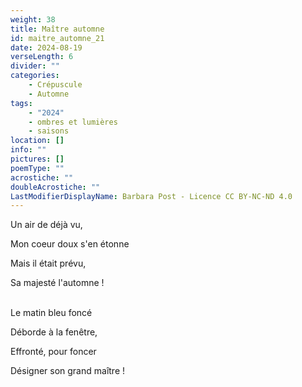 ```yaml
---
weight: 38
title: Maître automne
id: maitre_automne_21
date: 2024-08-19
verseLength: 6
divider: ""
categories:
    - Crépuscule
    - Automne
tags:
    - "2024"
    - ombres et lumières
    - saisons
location: []
info: ""
pictures: []
poemType: ""
acrostiche: ""
doubleAcrostiche: ""
LastModifierDisplayName: Barbara Post - Licence CC BY-NC-ND 4.0
---
```

Un air de déjà vu,

Mon coeur doux s'en étonne

Mais il était prévu,

Sa majesté l'automne !

 \
Le matin bleu foncé

Déborde à la fenêtre,

Effronté, pour foncer

Désigner son grand maître !
